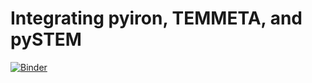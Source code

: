 # Integrating pyiron, TEMMETA, and pySTEM
[![Binder](https://mybinder.org/badge_logo.svg)](https://mybinder.org/v2/gh/NingWang1990/pyiron-pystem-temmeta/master)

